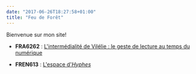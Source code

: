 ```yaml
---
date: "2017-06-26T18:27:58+01:00"
title: "Feu de Forêt"
---
```

Bienvenue sur mon site!

- **FRA6262** : [L'intermédialité de Vilélie  : le geste de lecture au temps du numérique]()

- **FREN613** : [L'espace d'*Hyphes*]()

